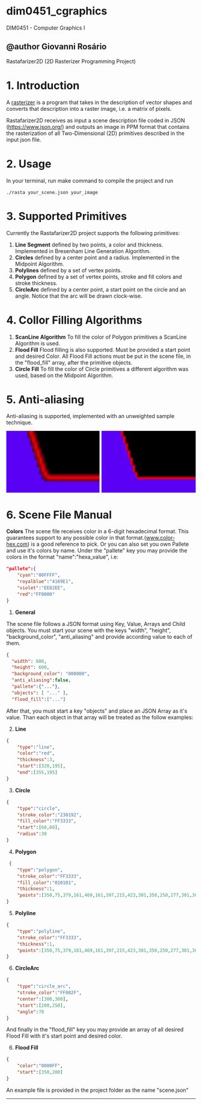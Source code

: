 # dim0451_cgraphics
DIM0451 - Computer Graphics I

@author Giovanni Rosário
--------------------------------
Rastafarizer2D (2D Rasterizer Programming Project)
# 1. Introduction
A [rasterizer](https://en.wikipedia.org/wiki/Rasterisation) is a program that takes in the description of vector shapes and converts that description into a raster image, i.e. a matrix of pixels.

Rastafarizer2D receives as input a scene description file coded in JSON (https://www.json.org/) and outputs an image in PPM format that contains the rasterization of all Two-Dimensional (2D) primitives described in the input json file.

# 2. Usage
In your terminal, run make command to compile the project and run      
```
./rasta your_scene.json your_image
```

# 3. Supported Primitives
Currently the Rastafarizer2D project supports the following primitives:
1. **Line Segment** defined by two points, a color and thickness. Implemented in Bresenham Line Generation Algorithm. 
2. **Circles** defined by a center point and a radius. Implemented in the Midpoint Algorithm.
3. **Polylines** defined by a set of vertex points.
4. **Polygon** defined by a set of vertex points, stroke and fill colors and stroke thickness.
5. **CircleArc** defined by a center point, a start point on the circle and an angle. Notice that the arc will be drawn clock-wise.

# 4. Collor Filling Algorithms
1. **ScanLine Algorithm** To fill the color of Polygon primitives a ScanLine Algorithm is used.
2. **Flood Fill** Flood filling is also supported. Must be provided a start point and desired Color. All Flood Fill actions must be put in the scene file, in the "flood_fill" array, after the primitive objects.
3. **Circle Fill** To fill the color of Circle primitives a different algorithm was used, based on the Midpoint Algorithm.

# 5. Anti-aliasing
Anti-aliasing is supported, implemented with an unweighted sample technique.

![Alt text](anti_aliasing_compare.png?raw=true "AntiAliasing Comparison")

# 6. Scene File Manual

**Colors**  The scene file receives color in a 6-digit hexadecimal format. This guarantees support to any possible color in that format.(www.color-hex.com) is a good reference to pick.
Or you can also set you own Pallete and use it's colors by name. Under the "pallete" key you may provide the colors in the format "name":"hexa_value", i.e:

```json
"pallete":{
    "cyan":"00FFFF",
    "royalblue":"4169E1",
    "violet":"EE82EE",
    "red":"FF0000"
}
```

1. **General** 

The scene file follows a JSON format using Key, Value, Arrays and Child objects.
You must start your scene with the keys "width", "height", "background_color", "anti_aliasing" and provide according value to each of them. 

```json
{
  "width": 800,
  "height": 600,
  "background_color": "000000",
  "anti_aliasing":false,
  "pallete":{"..."},
  "objects": [ "..." ],
  "flood_fill":["..."]

```

After that, you must start a key "objects" and place an JSON Array as it's value. Than each object in that array will be treated as the follow examples:


2. **Line** 
```json
{
    "type":"line",
    "color":"red",
    "thickness":3,
    "start":[320,195],
    "end":[355,195]
}
```

3. **Circle**
```json
{
    "type":"circle",
    "stroke_color":"230192",
    "fill_color":"FF3333",
    "start":[60,60],
    "radius":30
}
```
4. **Polygon**
```json
 {
    "type":"polygon",
    "stroke_color":"FF3333",
    "fill_color":"010101",
    "thickness":1,
    "points":[350,75,379,161,469,161,397,215,423,301,350,250,277,301,303,215,231,161,321,161]
}
```
5. **Polyline**
```json
{
    "type":"polyline",
    "stroke_color":"FF3333",
    "thickness":1,
    "points":[350,75,379,161,469,161,397,215,423,301,350,250,277,301,303,215,231,161,321,161]
}
```
6. **CircleArc**
```json
{
    "type":"circle_arc",
    "stroke_color":"FF002F",
    "center":[300,300],
    "start":[200,250],
    "angle":70
}
```

And finally in the "flood_fill" key you may provide an array of all desired Flood Fill with it's start point and desired color.

6. **Flood Fill**
```json
{
    "color":"0000FF",
    "start":[350,200]
}
```

An example file is provided in the project folder as the name "scene.json"

--------------------------------